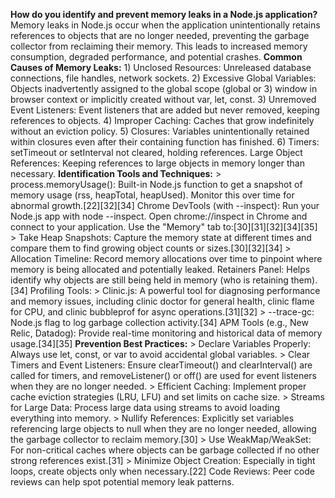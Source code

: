 **How do you identify and prevent memory leaks in a Node.js application?**
    Memory leaks in Node.js occur when the application unintentionally retains references to objects that are no longer needed, preventing the garbage collector from reclaiming their memory. This leads to increased memory consumption, degraded performance, and potential crashes.
    **Common Causes of Memory Leaks:**
        1) Unclosed Resources: Unreleased database connections, file handles, network sockets.
        2) Excessive Global Variables: Objects inadvertently assigned to the global scope (global or 3) window in browser context or implicitly created without var, let, const.
        3) Unremoved Event Listeners: Event listeners that are added but never removed, keeping references to objects.
        4) Improper Caching: Caches that grow indefinitely without an eviction policy.
        5) Closures: Variables unintentionally retained within closures even after their containing function has finished.
        6) Timers: setTimeout or setInterval not cleared, holding references.
        Large Object References: Keeping references to large objects in memory longer than necessary.
    **Identification Tools and Techniques:**
        > process.memoryUsage(): Built-in Node.js function to get a snapshot of memory usage (rss, heapTotal, heapUsed). Monitor this over time for abnormal growth.[22][32][34]
        Chrome DevTools (with --inspect): Run your Node.js app with node --inspect. Open chrome://inspect in Chrome and connect to your application. Use the "Memory" tab to:[30][31][32][34][35]
        > Take Heap Snapshots: Capture the memory state at different times and compare them to find growing object counts or sizes.[30][32][34]
        > Allocation Timeline: Record memory allocations over time to pinpoint where memory is being allocated and potentially leaked.
        Retainers Panel: Helps identify why objects are still being held in memory (who is retaining them).[34]
        Profiling Tools:
        > Clinic.js: A powerful tool for diagnosing performance and memory issues, including clinic doctor for general health, clinic flame for CPU, and clinic bubbleprof for async operations.[31][32]
        > --trace-gc: Node.js flag to log garbage collection activity.[34]
        APM Tools (e.g., New Relic, Datadog): Provide real-time monitoring and historical data of memory usage.[34][35]
    **Prevention Best Practices:**
        > Declare Variables Properly: Always use let, const, or var to avoid accidental global variables.
        > Clear Timers and Event Listeners: Ensure clearTimeout() and clearInterval() are called for timers, and removeListener() or off() are used for event listeners when they are no longer needed.
        > Efficient Caching: Implement proper cache eviction strategies (LRU, LFU) and set limits on cache size.
        > Streams for Large Data: Process large data using streams to avoid loading everything into memory.
        > Nullify References: Explicitly set variables referencing large objects to null when they are no longer needed, allowing the garbage collector to reclaim memory.[30]
        > Use WeakMap/WeakSet: For non-critical caches where objects can be garbage collected if no other strong references exist.[31]
        > Minimize Object Creation: Especially in tight loops, create objects only when necessary.[22]
        Code Reviews: Peer code reviews can help spot potential memory leak patterns.
    
    
